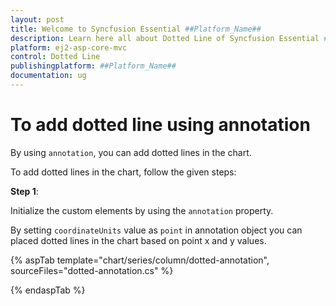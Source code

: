 ```yaml
---
layout: post
title: Welcome to Syncfusion Essential ##Platform_Name##
description: Learn here all about Dotted Line of Syncfusion Essential ##Platform_Name## widgets based on HTML5 and jQuery.
platform: ej2-asp-core-mvc
control: Dotted Line
publishingplatform: ##Platform_Name##
documentation: ug
---
```



# To add dotted line using annotation

By using `annotation`, you can add dotted lines in the chart.

To add dotted lines in the chart, follow the given steps:

**Step 1**:

Initialize the custom elements by using the `annotation` property.

By setting `coordinateUnits` value as `point` in annotation object you can placed dotted lines
in the chart based on point x and y values.

{% aspTab template="chart/series/column/dotted-annotation", sourceFiles="dotted-annotation.cs" %}

{% endaspTab %}
